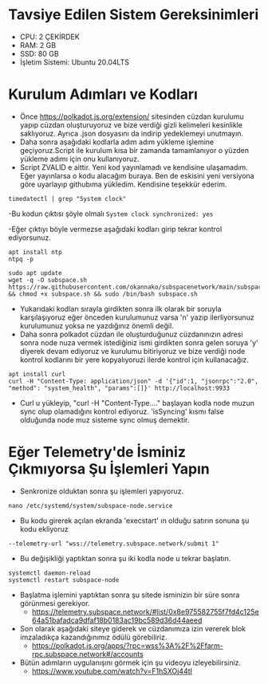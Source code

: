 # Tavsiye Edilen Sistem Gereksinimleri
- CPU: 2 ÇEKİRDEK
- RAM: 2 GB
- SSD: 80 GB
- İşletim Sistemi: Ubuntu 20.04LTS

# Kurulum Adımları ve Kodları
- Önce https://polkadot.js.org/extension/ sitesinden cüzdan kurulumu yapıp cüzdan oluşturuyoruz ve bize verdiği gizli kelimeleri kesinlikle saklıyoruz. Ayrıca .json dosyasını da indirip yedeklemeyi unutmayın.
- Daha sonra aşağıdaki kodlarla adım adım yükleme işlemine geçiyoruz.Script ile kurulum kısa bir zamanda tamamlanıyor o yüzden yükleme adımı için onu kullanıyoruz.
- Script ZVALID e aittir. Yeni kod yayınlamadı ve kendisine ulaşamadım. Eğer yayınlarsa o kodu alacağım buraya. Ben de eskisini yeni versiyona göre uyarlayıp githubıma yükledim. Kendisine teşekkür ederim.

```
timedatectl | grep "System clock"
```
-Bu kodun çıktısı şöyle olmalı ``System clock synchronized: yes`` 

-Eğer çıktıyı böyle vermezse aşağıdaki kodları girip tekrar kontrol ediyorsunuz.

```
apt install ntp
ntpq -p
``` 
```
sudo apt update
wget -q -O subspace.sh https://raw.githubusercontent.com/okannako/subspacenetwork/main/subspace.sh && chmod +x subspace.sh && sudo /bin/bash subspace.sh
```
- Yukarıdaki kodları sırayla girdikten sonra ilk olarak bir soruyla karşılaşıyoruz eğer önceden kurulumunuz varsa 'n' yazıp ilerliyorsunuz kurulumunuz yoksa ne yazdığınız önemli değil.
- Daha sonra polkadot cüzdan ile oluşturduğunuz cüzdanınızın adresi sonra node nuza vermek istediğiniz ismi girdikten sonra gelen soruya 'y' diyerek devam ediyoruz ve kurulumu bitiriyoruz ve bize verdiği node kontrol kodlarını bir yere kopyalıyoruzi ilerde kontrol için kullanacağız.
```
apt install curl
curl -H "Content-Type: application/json" -d '{"id":1, "jsonrpc":"2.0", "method": "system_health", "params":[]}' http://localhost:9933
```
- Curl u yükleyip, "curl -H "Content-Type...." başlayan kodla node muzun sync olup olamadığını kontrol ediyoruz. 'isSyncing' kısmı false olduğunda node muz sisteme sync olmuş demektir.

# Eğer Telemetry'de İsminiz Çıkmıyorsa Şu İşlemleri Yapın
- Senkronize olduktan sonra şu işlemleri yapıyoruz.
```
nano /etc/systemd/system/subspace-node.service
```
- Bu kodu girerek açılan ekranda 'execstart' ın olduğu satırın sonuna şu kodu ekliyoruz
 ```
 --telemetry-url "wss://telemetry.subspace.network/submit 1"
 ```
 - Bu değişikliği yaptıktan sonra şu iki kodla node u tekrar başlatın.
 ```
systemctl daemon-reload
systemctl restart subspace-node
```
- Başlatma işlemini yaptıktan sonra şu sitede isminizin bir süre sonra görünmesi gerekiyor.
     - https://telemetry.subspace.network/#list/0x8e975582755f7fd4c125e64a51bafadca9dfaf18b0183ac19bc589d36d44aeed 
- Son olarak aşağıdaki siteye giderek ve cüzdanımıza izin vererek blok imzaladıkça kazandığınımız ödülü görebiliriz.
     - https://polkadot.js.org/apps/?rpc=wss%3A%2F%2Ffarm-rpc.subspace.network#/accounts
- Bütün adımların uygulanışını görmek için şu videoyu izleyebilirsiniz.
     - https://www.youtube.com/watch?v=F1hSXOj44tI
